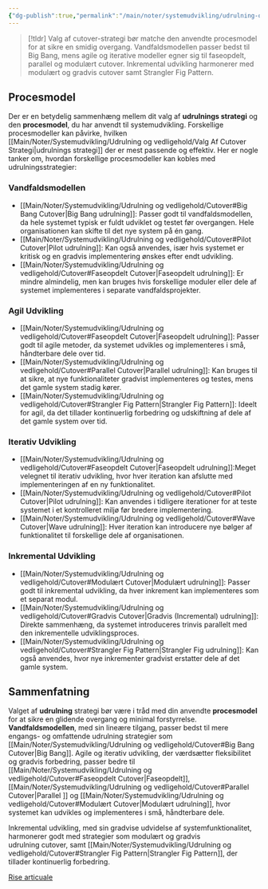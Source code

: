 ```yaml
---
{"dg-publish":true,"permalink":"/main/noter/systemudvikling/udrulning-og-vedligehold/udrulning-og-process-model/","title":"Udrulning og Processmodel","hide":true,"tags":["systemudvikling","Udrulning"],"created":"2024-09-20T10:05:41.530+02:00"}
---
```


> [!tldr]
> Valg af cutover-strategi bør matche den anvendte procesmodel for at sikre en
smidig overgang. Vandfaldsmodellen passer bedst til Big Bang, mens agile og
iterative modeller egner sig til faseopdelt, parallel og modulært cutover.
Inkremental udvikling harmonerer med modulært og gradvis cutover samt
Strangler Fig Pattern.

## Procesmodel

Der er en betydelig sammenhæng mellem dit valg af **udrulnings strategi** og
den **procesmodel**, du har anvendt til systemudvikling. Forskellige
procesmodeller kan påvirke, hvilken [[Main/Noter/Systemudvikling/Udrulning og vedligehold/Valg Af Cutover Strategi\|udrulnings strategi]]
der er mest passende og effektiv. Her er nogle tanker om, hvordan
forskellige procesmodeller kan kobles med udrulningsstrategier:

### Vandfaldsmodellen

- [[Main/Noter/Systemudvikling/Udrulning og vedligehold/Cutover#Big Bang Cutover\|Big Bang udrulning]]: Passer godt til
vandfaldsmodellen, da hele systemet typisk er fuldt udviklet og
testet før overgangen. Hele organisationen kan skifte til det
nye system på én gang.
- [[Main/Noter/Systemudvikling/Udrulning og vedligehold/Cutover#Pilot Cutover\|Pilot udrulning]]: Kan også anvendes,
især hvis systemet er kritisk og en gradvis implementering ønskes
efter endt udvikling.
- [[Main/Noter/Systemudvikling/Udrulning og vedligehold/Cutover#Faseopdelt Cutover\|Faseopdelt udrulning]]: Er mindre
almindelig, men kan bruges hvis forskellige moduler eller dele af
systemet implementeres i separate vandfaldsprojekter.

### Agil Udvikling

- [[Main/Noter/Systemudvikling/Udrulning og vedligehold/Cutover#Faseopdelt Cutover\|Faseopdelt udrulning]]: Passer godt til agile
metoder, da systemet udvikles og implementeres i små, håndterbare dele
over tid.
- [[Main/Noter/Systemudvikling/Udrulning og vedligehold/Cutover#Parallel Cutover\|Parallel udrulning]]: Kan bruges til at sikre, at
nye funktionaliteter gradvist implementeres og testes, mens det gamle system
stadig kører.
- [[Main/Noter/Systemudvikling/Udrulning og vedligehold/Cutover#Strangler Fig Pattern\|Strangler Fig Pattern]]: Ideelt for agil, da
det tillader kontinuerlig forbedring og udskiftning af dele af det gamle system
over tid.

### Iterativ Udvikling

- [[Main/Noter/Systemudvikling/Udrulning og vedligehold/Cutover#Faseopdelt Cutover\|Faseopdelt udrulning]]:Meget velegnet til
iterativ udvikling, hvor hver iteration kan afslutte med implementeringen
af en ny funktionalitet.
- [[Main/Noter/Systemudvikling/Udrulning og vedligehold/Cutover#Pilot Cutover\|Pilot udrulning]]: Kan anvendes i tidligere
iterationer for at teste systemet i et kontrolleret miljø før bredere
implementering.
- [[Main/Noter/Systemudvikling/Udrulning og vedligehold/Cutover#Wave Cutover\|Wave udrulning]]: Hver iteration kan introducere
nye bølger af funktionalitet til forskellige dele af organisationen.

### Inkremental Udvikling

- [[Main/Noter/Systemudvikling/Udrulning og vedligehold/Cutover#Modulært Cutover\|Modulært udrulning]]: Passer godt til
inkremental udvikling, da hver inkrement kan implementeres som et
separat modul.
- [[Main/Noter/Systemudvikling/Udrulning og vedligehold/Cutover#Gradvis Cutover\|Gradvis (Incremental) udrulning]]: Direkte
sammenhæng, da systemet introduceres trinvis parallelt med den
inkrementelle udviklingsproces.
- [[Main/Noter/Systemudvikling/Udrulning og vedligehold/Cutover#Strangler Fig Pattern\|Strangler Fig udrulning]]: Kan også anvendes,
hvor nye inkrementer gradvist erstatter dele af det gamle system.

## Sammenfatning

Valget af **udrulning** strategi bør være i tråd med din anvendte
**procesmodel** for at sikre en glidende overgang og minimal forstyrrelse.
**Vandfaldsmodellen**, med sin lineære tilgang, passer bedst til mere
engangs- og omfattende udrulning strategier som
[[Main/Noter/Systemudvikling/Udrulning og vedligehold/Cutover#Big Bang Cutover\|Big Bang]].
Agile og iterativ udvikling, der værdsætter fleksibilitet og gradvis
forbedring, passer bedre til [[Main/Noter/Systemudvikling/Udrulning og vedligehold/Cutover#Faseopdelt Cutover\|Faseopdelt]],
[[Main/Noter/Systemudvikling/Udrulning og vedligehold/Cutover#Parallel Cutover\|Parallel ]] og
[[Main/Noter/Systemudvikling/Udrulning og vedligehold/Cutover#Modulært Cutover\|Modulært udrulning]], hvor systemet kan
udvikles og implementeres i små, håndterbare dele.

Inkremental udvikling, med sin gradvise udvidelse af systemfunktionalitet,
harmonerer godt med strategier som modulært og gradvis udrulning cutover,
samt [[Main/Noter/Systemudvikling/Udrulning og vedligehold/Cutover#Strangler Fig Pattern\|Strangler Fig Pattern]], der tillader
kontinuerlig forbedring.

[Rise articuale](https://rise.articulate.com/share/l6jaM5QkUIYZIMlwdvLsi3JEE9bY7BWI#/lessons/nwOQZZowwKqRkyOi1l0nyZiLawKLHeVZ)
